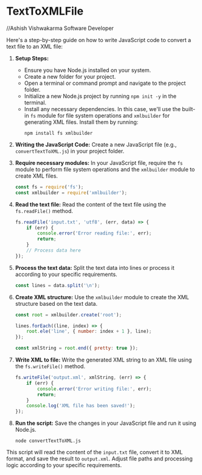 # TextToXMLFile

//Ashish Vishwakarma
Software Developer

Here's a step-by-step guide on how to write JavaScript code to convert a text file to an XML file:

1. **Setup Steps:**
    - Ensure you have Node.js installed on your system.
    - Create a new folder for your project.
    - Open a terminal or command prompt and navigate to the project folder.
    - Initialize a new Node.js project by running `npm init -y` in the terminal.
    - Install any necessary dependencies. In this case, we'll use the built-in `fs` module for file system operations and `xmlbuilder` for generating XML files. Install them by running:
      ```
      npm install fs xmlbuilder
      ```

2. **Writing the JavaScript Code:**
    Create a new JavaScript file (e.g., `convertTextToXML.js`) in your project folder.

3. **Require necessary modules:**
    In your JavaScript file, require the `fs` module to perform file system operations and the `xmlbuilder` module to create XML files.
    ```javascript
    const fs = require('fs');
    const xmlbuilder = require('xmlbuilder');
    ```

4. **Read the text file:**
    Read the content of the text file using the `fs.readFile()` method.
    ```javascript
    fs.readFile('input.txt', 'utf8', (err, data) => {
        if (err) {
            console.error('Error reading file:', err);
            return;
        }
        // Process data here
    });
    ```

5. **Process the text data:**
    Split the text data into lines or process it according to your specific requirements.
    ```javascript
    const lines = data.split('\n');
    ```

6. **Create XML structure:**
    Use the `xmlbuilder` module to create the XML structure based on the text data.
    ```javascript
    const root = xmlbuilder.create('root');

    lines.forEach((line, index) => {
        root.ele('line', { number: index + 1 }, line);
    });

    const xmlString = root.end({ pretty: true });
    ```

7. **Write XML to file:**
    Write the generated XML string to an XML file using the `fs.writeFile()` method.
    ```javascript
    fs.writeFile('output.xml', xmlString, (err) => {
        if (err) {
            console.error('Error writing file:', err);
            return;
        }
        console.log('XML file has been saved!');
    });
    ```

8. **Run the script:**
    Save the changes in your JavaScript file and run it using Node.js.
    ```
    node convertTextToXML.js
    ```

This script will read the content of the `input.txt` file, convert it to XML format, and save the result to `output.xml`. Adjust file paths and processing logic according to your specific requirements.
